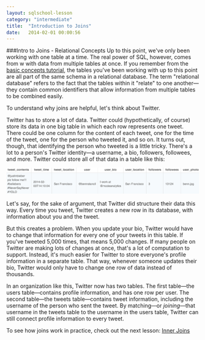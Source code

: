 ```yaml
---
layout: sqlschool-lesson
category: "intermediate"
title:  "Introduction to Joins"
date:   2014-02-01 00:00:56
---
```


###Intro to Joins - Relational Concepts
Up to this point, we've only been working with one table at a time. The real power of SQL, however, comes from w with data from multiple tables at once. If you remember from the [basic concepts tutorial](/the-basics/basic-concepts.html), the tables you've been working with up to this point are all part of the same schema in a relational database. The term "relational database" refers to the fact that the tables within it "relate" to one another&mdash;they contain common identifiers that allow information from multiple tables to be combined easily.

To understand why joins are helpful, let's think about Twitter.

Twitter has to store a lot of data. Twitter could (hypothetically, of course) store its data in one big table in which each row represents one tweet. There could be one column for the content of each tweet, one for the time of the tweet, one for the person who tweeted it, and so on. It turns out, though, that identifying the person who tweeted is a little tricky. There's a lot to a person's Twitter identity&mdash;a username, a bio, followers, followees, and more. Twitter could store all of that data in a table like this:

![sample Twitter table](/images/intermediate/tweet-table.png)

Let's say, for the sake of argument, that Twitter did structure their data this way. Every time you tweet, Twitter creates a new row in its database, with information about you and the tweet. 

But this creates a problem. When you update your bio, Twitter would have to change that information for every one of your tweets in this table. If you've tweeted 5,000 times, that means 5,000 changes. If many people on Twitter are making lots of changes at once, that's a lot of computation to support. Instead, it's much easier for Twitter to store everyone's profile information in a separate table. That way, whenever someone updates their bio, Twitter would only have to change one row of data instead of thousands.

In an organization like this, Twitter now has two tables. The first table&mdash;the users table&mdash;contains profile information, and has one row per user. The second table&mdash;the tweets table&mdash;contains tweet information, including the username of the person who sent the tweet. By matching&mdash;or *joining*&mdash;that username in the tweets table to the username in the users table, Twitter can still connect profile information to every tweet.

To see how joins work in practice, check out the next lesson: [Inner Joins](/intermediate/inner-joins.html)